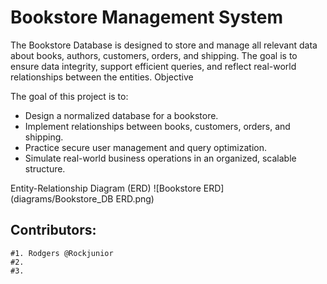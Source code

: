 # Bookstore Management System
The Bookstore Database is designed to store and manage all relevant data about books, authors, customers, orders, and shipping. The goal is to ensure data integrity, support efficient queries, and reflect real-world relationships between the entities.
Objective

The goal of this project is to:
- Design a normalized database for a bookstore.
- Implement relationships between books, customers, orders, and shipping.
- Practice secure user management and query optimization.
- Simulate real-world business operations in an organized, scalable structure.

  
Entity-Relationship Diagram (ERD)
![Bookstore ERD](diagrams/Bookstore_DB ERD.png)





## Contributors:
    #1. Rodgers @Rockjunior
    #2. 
    #3.